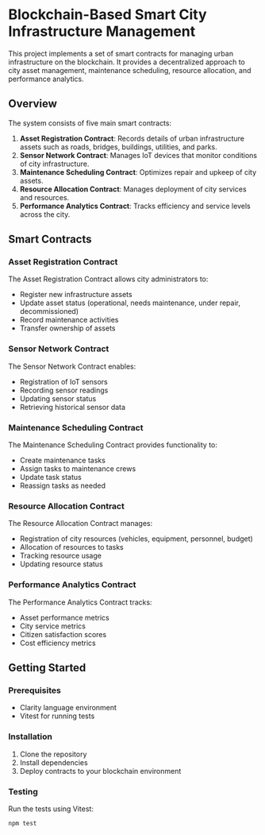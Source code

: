 # Blockchain-Based Smart City Infrastructure Management

This project implements a set of smart contracts for managing urban infrastructure on the blockchain. It provides a decentralized approach to city asset management, maintenance scheduling, resource allocation, and performance analytics.

## Overview

The system consists of five main smart contracts:

1. **Asset Registration Contract**: Records details of urban infrastructure assets such as roads, bridges, buildings, utilities, and parks.
2. **Sensor Network Contract**: Manages IoT devices that monitor conditions of city infrastructure.
3. **Maintenance Scheduling Contract**: Optimizes repair and upkeep of city assets.
4. **Resource Allocation Contract**: Manages deployment of city services and resources.
5. **Performance Analytics Contract**: Tracks efficiency and service levels across the city.

## Smart Contracts

### Asset Registration Contract

The Asset Registration Contract allows city administrators to:
- Register new infrastructure assets
- Update asset status (operational, needs maintenance, under repair, decommissioned)
- Record maintenance activities
- Transfer ownership of assets

### Sensor Network Contract

The Sensor Network Contract enables:
- Registration of IoT sensors
- Recording sensor readings
- Updating sensor status
- Retrieving historical sensor data

### Maintenance Scheduling Contract

The Maintenance Scheduling Contract provides functionality to:
- Create maintenance tasks
- Assign tasks to maintenance crews
- Update task status
- Reassign tasks as needed

### Resource Allocation Contract

The Resource Allocation Contract manages:
- Registration of city resources (vehicles, equipment, personnel, budget)
- Allocation of resources to tasks
- Tracking resource usage
- Updating resource status

### Performance Analytics Contract

The Performance Analytics Contract tracks:
- Asset performance metrics
- City service metrics
- Citizen satisfaction scores
- Cost efficiency metrics

## Getting Started

### Prerequisites

- Clarity language environment
- Vitest for running tests

### Installation

1. Clone the repository
2. Install dependencies
3. Deploy contracts to your blockchain environment

### Testing

Run the tests using Vitest:

```bash
npm test
